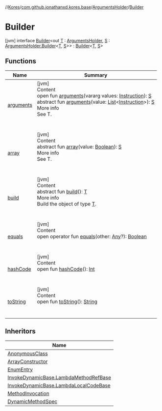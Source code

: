 //[Kores](../../../index.md)/[com.github.jonathanxd.kores.base](../../index.md)/[ArgumentsHolder](../index.md)/[Builder](index.md)



# Builder  
 [jvm] interface [Builder](index.md)<out [T](index.md) : [ArgumentsHolder](../index.md), [S](index.md) : [ArgumentsHolder.Builder](index.md)<[T](index.md), [S](index.md)>> : [Builder](../../../com.github.jonathanxd.kores.builder/-builder/index.md)<[T](index.md), [S](index.md)>    


## Functions  
  
|  Name|  Summary| 
|---|---|
| <a name="com.github.jonathanxd.kores.base/ArgumentsHolder.Builder/arguments/#kotlin.Array[com.github.jonathanxd.kores.Instruction]/PointingToDeclaration/"></a>[arguments](arguments.md)| <a name="com.github.jonathanxd.kores.base/ArgumentsHolder.Builder/arguments/#kotlin.Array[com.github.jonathanxd.kores.Instruction]/PointingToDeclaration/"></a>[jvm]  <br>Content  <br>open fun [arguments](arguments.md)(vararg values: [Instruction](../../../com.github.jonathanxd.kores/-instruction/index.md)): [S](index.md)  <br>abstract fun [arguments](arguments.md)(value: [List](https://kotlinlang.org/api/latest/jvm/stdlib/kotlin.collections/-list/index.html)<[Instruction](../../../com.github.jonathanxd.kores/-instruction/index.md)>): [S](index.md)  <br>More info  <br>See T.  <br><br><br>
| <a name="com.github.jonathanxd.kores.base/ArgumentsHolder.Builder/array/#kotlin.Boolean/PointingToDeclaration/"></a>[array](array.md)| <a name="com.github.jonathanxd.kores.base/ArgumentsHolder.Builder/array/#kotlin.Boolean/PointingToDeclaration/"></a>[jvm]  <br>Content  <br>abstract fun [array](array.md)(value: [Boolean](https://kotlinlang.org/api/latest/jvm/stdlib/kotlin/-boolean/index.html)): [S](index.md)  <br>More info  <br>See T.  <br><br><br>
| <a name="com.github.jonathanxd.kores.builder/Builder/build/#/PointingToDeclaration/"></a>[build](../../../com.github.jonathanxd.kores.builder/-builder/build.md)| <a name="com.github.jonathanxd.kores.builder/Builder/build/#/PointingToDeclaration/"></a>[jvm]  <br>Content  <br>abstract fun [build](../../../com.github.jonathanxd.kores.builder/-builder/build.md)(): [T](index.md)  <br>More info  <br>Build the object of type [T](../../../com.github.jonathanxd.kores.builder/-builder/index.md).  <br><br><br>
| <a name="kotlin/Any/equals/#kotlin.Any?/PointingToDeclaration/"></a>[equals](../../../com.github.jonathanxd.kores.util/-simple-resolver/index.md#%5Bkotlin%2FAny%2Fequals%2F%23kotlin.Any%3F%2FPointingToDeclaration%2F%5D%2FFunctions%2F-1211764316)| <a name="kotlin/Any/equals/#kotlin.Any?/PointingToDeclaration/"></a>[jvm]  <br>Content  <br>open operator fun [equals](../../../com.github.jonathanxd.kores.util/-simple-resolver/index.md#%5Bkotlin%2FAny%2Fequals%2F%23kotlin.Any%3F%2FPointingToDeclaration%2F%5D%2FFunctions%2F-1211764316)(other: [Any](https://kotlinlang.org/api/latest/jvm/stdlib/kotlin/-any/index.html)?): [Boolean](https://kotlinlang.org/api/latest/jvm/stdlib/kotlin/-boolean/index.html)  <br><br><br>
| <a name="kotlin/Any/hashCode/#/PointingToDeclaration/"></a>[hashCode](../../../com.github.jonathanxd.kores.util/-simple-resolver/index.md#%5Bkotlin%2FAny%2FhashCode%2F%23%2FPointingToDeclaration%2F%5D%2FFunctions%2F-1211764316)| <a name="kotlin/Any/hashCode/#/PointingToDeclaration/"></a>[jvm]  <br>Content  <br>open fun [hashCode](../../../com.github.jonathanxd.kores.util/-simple-resolver/index.md#%5Bkotlin%2FAny%2FhashCode%2F%23%2FPointingToDeclaration%2F%5D%2FFunctions%2F-1211764316)(): [Int](https://kotlinlang.org/api/latest/jvm/stdlib/kotlin/-int/index.html)  <br><br><br>
| <a name="kotlin/Any/toString/#/PointingToDeclaration/"></a>[toString](../../../com.github.jonathanxd.kores.util/-simple-resolver/index.md#%5Bkotlin%2FAny%2FtoString%2F%23%2FPointingToDeclaration%2F%5D%2FFunctions%2F-1211764316)| <a name="kotlin/Any/toString/#/PointingToDeclaration/"></a>[jvm]  <br>Content  <br>open fun [toString](../../../com.github.jonathanxd.kores.util/-simple-resolver/index.md#%5Bkotlin%2FAny%2FtoString%2F%23%2FPointingToDeclaration%2F%5D%2FFunctions%2F-1211764316)(): [String](https://kotlinlang.org/api/latest/jvm/stdlib/kotlin/-string/index.html)  <br><br><br>


## Inheritors  
  
|  Name| 
|---|
| <a name="com.github.jonathanxd.kores.base/AnonymousClass.Builder///PointingToDeclaration/"></a>[AnonymousClass](../../-anonymous-class/-builder/index.md)
| <a name="com.github.jonathanxd.kores.base/ArrayConstructor.Builder///PointingToDeclaration/"></a>[ArrayConstructor](../../-array-constructor/-builder/index.md)
| <a name="com.github.jonathanxd.kores.base/EnumEntry.Builder///PointingToDeclaration/"></a>[EnumEntry](../../-enum-entry/-builder/index.md)
| <a name="com.github.jonathanxd.kores.base/InvokeDynamicBase.LambdaMethodRefBase.Builder///PointingToDeclaration/"></a>[InvokeDynamicBase.LambdaMethodRefBase](../../-invoke-dynamic-base/-lambda-method-ref-base/-builder/index.md)
| <a name="com.github.jonathanxd.kores.base/InvokeDynamicBase.LambdaLocalCodeBase.Builder///PointingToDeclaration/"></a>[InvokeDynamicBase.LambdaLocalCodeBase](../../-invoke-dynamic-base/-lambda-local-code-base/-builder/index.md)
| <a name="com.github.jonathanxd.kores.base/MethodInvocation.Builder///PointingToDeclaration/"></a>[MethodInvocation](../../-method-invocation/-builder/index.md)
| <a name="com.github.jonathanxd.kores.common/DynamicMethodSpec.Builder///PointingToDeclaration/"></a>[DynamicMethodSpec](../../../com.github.jonathanxd.kores.common/-dynamic-method-spec/-builder/index.md)

